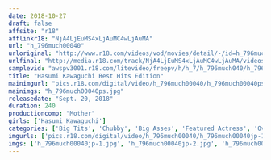 ```yaml
---
date: 2018-10-27
draft: false
affsite: "r18"
afflinkr18: "NjA4LjEuMS4xLjAuMC4wLjAuMA"
url: "h_796much00040"
urloriginal: "http://www.r18.com/videos/vod/movies/detail/-/id=h_796much00040"
urlfinal: "http://media.r18.com/track/NjA4LjEuMS4xLjAuMC4wLjAuMA/videos/vod/movies/detail/-/id=h_796much00040"
samplevid: "awspv3001.r18.com/litevideo/freepv/h/h_7/h_796much040/h_796much040_dmb_w.mp4"
title: "Hasumi Kawaguchi Best Hits Edition"
mainimgurl: "pics.r18.com/digital/video/h_796much00040/h_796much00040ps.jpg"
mainimgs: "h_796much00040ps.jpg"
releasedate: "Sept. 20, 2018"
duration: 240
productioncomp: "Mother"
girls: ['Hasumi Kawaguchi']
categories: ['Big Tits', 'Chubby', 'Big Asses', 'Featured Actress', 'Over 4 Hours', 'Hi-Def', 'Actress Best Compilation']
imgurls: ['pics.r18.com/digital/video/h_796much00040/h_796much00040jp-1.jpg', 'pics.r18.com/digital/video/h_796much00040/h_796much00040jp-2.jpg', 'pics.r18.com/digital/video/h_796much00040/h_796much00040jp-3.jpg', 'pics.r18.com/digital/video/h_796much00040/h_796much00040jp-4.jpg', 'pics.r18.com/digital/video/h_796much00040/h_796much00040jp-5.jpg', 'pics.r18.com/digital/video/h_796much00040/h_796much00040jp-6.jpg', 'pics.r18.com/digital/video/h_796much00040/h_796much00040jp-7.jpg', 'pics.r18.com/digital/video/h_796much00040/h_796much00040jp-8.jpg', 'pics.r18.com/digital/video/h_796much00040/h_796much00040jp-9.jpg', 'pics.r18.com/digital/video/h_796much00040/h_796much00040jp-10.jpg', 'pics.r18.com/digital/video/h_796much00040/h_796much00040jp-11.jpg', 'pics.r18.com/digital/video/h_796much00040/h_796much00040jp-12.jpg', 'pics.r18.com/digital/video/h_796much00040/h_796much00040jp-13.jpg', 'pics.r18.com/digital/video/h_796much00040/h_796much00040jp-14.jpg', 'pics.r18.com/digital/video/h_796much00040/h_796much00040jp-15.jpg', 'pics.r18.com/digital/video/h_796much00040/h_796much00040jp-16.jpg', 'pics.r18.com/digital/video/h_796much00040/h_796much00040jp-17.jpg', 'pics.r18.com/digital/video/h_796much00040/h_796much00040jp-18.jpg', 'pics.r18.com/digital/video/h_796much00040/h_796much00040jp-19.jpg', 'pics.r18.com/digital/video/h_796much00040/h_796much00040jp-20.jpg']
imgs: ['h_796much00040jp-1.jpg', 'h_796much00040jp-2.jpg', 'h_796much00040jp-3.jpg', 'h_796much00040jp-4.jpg', 'h_796much00040jp-5.jpg', 'h_796much00040jp-6.jpg', 'h_796much00040jp-7.jpg', 'h_796much00040jp-8.jpg', 'h_796much00040jp-9.jpg', 'h_796much00040jp-10.jpg', 'h_796much00040jp-11.jpg', 'h_796much00040jp-12.jpg', 'h_796much00040jp-13.jpg', 'h_796much00040jp-14.jpg', 'h_796much00040jp-15.jpg', 'h_796much00040jp-16.jpg', 'h_796much00040jp-17.jpg', 'h_796much00040jp-18.jpg', 'h_796much00040jp-19.jpg', 'h_796much00040jp-20.jpg']
---
```

